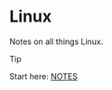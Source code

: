 # Linux


Notes on all things Linux.

> [!Tip]
> Start here: [NOTES](/NOTES/README.md)


<!--

----

## How to use

> *It's just a bunch of notes* : ) *So do as you wish!*  

Here's my thinking.  
(work-in-progress)

- To see the note of any  
`/…/thing` ==> you add "`--note.md`" at the end:  
`/…/thing--note.md`

    For instance,  
    `cat /etc/systemd/system/my_service.service--note.md`  
    will display the note about `my_service.service`

- All packages managed by the package manager (like `apt`) will usually have their note at the usual location:

    ```sh
    cat /usr/bin/grep--note.md
    cat /usr/sbin/useradd--note.md
    cat /proc/cpuinfo
    cat /dev/by-id    # A dir path displays /dev/by-id/README--note.md (like GitHub)
    …
    cat /any/custom/command--note.md
    ```







<!--

- Fork this repository to add your own stuff.  

    - Do a PR if it's a general thing that other people use already. (`httpd` is OK, but not `my_super_custom_thing`)

    - I care about typos and grammar so don't hesitate to PR the most minute fixes.

- It's easy to deploy this as a website, using MKDocs, Hugo, whatever.

    - `[TODO]`  
    I'll make a FastHTML thing to unleash the power of Python >_>

- ⚠️ `[TODO]`  
Use a shell function (or simple alias) to quickly pull notes, like the `man` or `tldr` syntax but for all the things.
    ```sh
    note grep
    note chmod
    note MODE           # "Concept" in /NOTES (UUID)
    note /etc/systemd   # Displays /etc/systemd/README--note.md (like GitHub)
    note /usr/local/bin/my_command
    ```


- ⚠️ `[TODO]`  
**Once released:**  
(currently `v0.1` "writing in the open"; **wait for `v1`** to trust it),  

    You may deploy (just `cp`) this repository to `/` on a Linux system, and it will put all notes (`--note.md` files) at their correct location.

    Nothing will change on the system, as scripts/commands won't be executable by default.

    - To further secure execution, a prefix "`EXEC--`" is appended to all executable files such as `some_script.sh` or `/usr/local/bin/some_command`, which you must therefore **rename before use** (in addition to `chmod +x…` (or `755`), and `chown root…` for security). 
    
        *Otherwise, the command won't work, and systemd services files won't find the script, but you can always hack that by running* `EXEC--some_script.sh` *directly: the point is that you **know** and that it **won't happen silently or by mistake**.)*

    - Use the string `EXEC--` recursively to quickly `find` (or exclude) executable files.

    - Use the string `--note.md` recursively to quickly `find` (or exclude) note files.

-->





<!--

## Structure

1. All notes have the suffix.extension `--note.md` (Markdown file).


1. Notes are placed next to the thing:

    `/path/to/file`    
    `/path/to/file--note.md`

    All relative paths in this repo (first/second/third.ext) can be inferred from an actual Linux system.
    
    For instance, if there's a file  
    `/etc/ssh/sshd_config` on Linux,  
    and if I have a note about it,  
    then it's located in this repo at  
    `etc/ssh/sshd_config--note.md`


1. A typical Linux filesystem (here, Debian 12) has the following directories.  
    This repository mirrors this structure, placing each note next to the thing. 

    ```
    boot/       mnt/        srv/        bin -> usr/bin/
    dev/        opt/        sys/        lib -> usr/lib/
    etc/        proc/       tmp/        lib64 -> usr/lib64/
    home/       root/       usr/        sbin -> usr/sbin/
    media/      run/        var/        
    ```


1. I added a few directories.

    ```
    ADMIN/      Administrator manual
    CONFIGS/    ⚙️ Turn-key procedures & scripts
    GUIDES/     Let me explain CONFIGS
    INFO/       Not Linux but related (vendors, CSP, OEM, GH…)
    KB/         Heavy book-style exhaustive docs.

    NOTES/   📔 My notes  <==  BEGIN HERE :)
    ```


1. The most important directory is **[`NOTES`](/NOTES/README.md)**.  
**[Begin there](/NOTES/README.md)** if unsure. 


1. `ADMIN` is my "delta" manual: take all the manuals, then add mine to fill the gaps—and *hasten* the work!


1. `GUIDES` will contain more prose, discussion, perspectives, stories.


1. `CONFIGS`, explained by `GUIDES`, tie together all the notes knowledge into actionable stacks ready for production. 

    Procedures(📜) may be written as:
    
    - `.sh` shell scripts(⚙️) prefixed with `EXEC--` (rename + `chmod` to run)
    - notebooks(📑) using a `bash` kernel (requires Jupyter install + custom things)
    - `ssh` wrappers to deploy remotely (e.g., on your VPS).


1. `INFO` & `KB` are just directories to put things that would clutter elsewhere.













----

<!--


© All our wonderful contributors — Free to use and work with, just don't re-sell it, and give link|credit when citing.

-->
